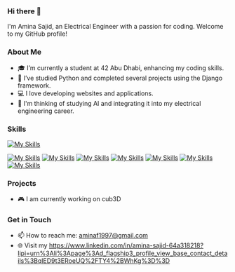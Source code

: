 ### Hi there 👋

I'm Amina Sajid, an Electrical Engineer with a passion for coding. Welcome to my GitHub profile!

### About Me

- 🎓 I’m currently a student at 42 Abu Dhabi, enhancing my coding skills.
- 🌱 I’ve studied Python and completed several projects using the Django framework.
- 💻 I love developing websites and applications.
- 🤖 I'm thinking of studying AI and integrating it into my electrical engineering career.


### Skills

  [![My Skills](https://skillicons.dev/icons?i=python,django,flask,postman,sqlite)](https://skillicons.dev)

 [![My Skills](https://skillicons.dev/icons?i=c)](https://skillicons.dev)
 [![My Skills](https://skillicons.dev/icons?i=cpp)](https://skillicons.dev)
  [![My Skills](https://skillicons.dev/icons?i=js,html,css)](https://skillicons.dev)
 [![My Skills](https://skillicons.dev/icons?i=docker,vscode,debian)](https://skillicons.dev)
 [![My Skills](https://skillicons.dev/icons?i=git)](https://skillicons.dev)
 [![My Skills](https://skillicons.dev/icons?i=github)](https://skillicons.dev)
  [![My Skills](https://skillicons.dev/icons?i=vscode,windows)](https://skillicons.dev)




### Projects

- 🎮 I am currently working on cub3D

### Get in Touch

- 📫 How to reach me: aminaf1997@gmail.com
- 🌐 Visit my https://www.linkedin.com/in/amina-sajid-64a318218?lipi=urn%3Ali%3Apage%3Ad_flagship3_profile_view_base_contact_details%3BqlED9t3ERoeUQ%2FTY4%2BWhKg%3D%3D
